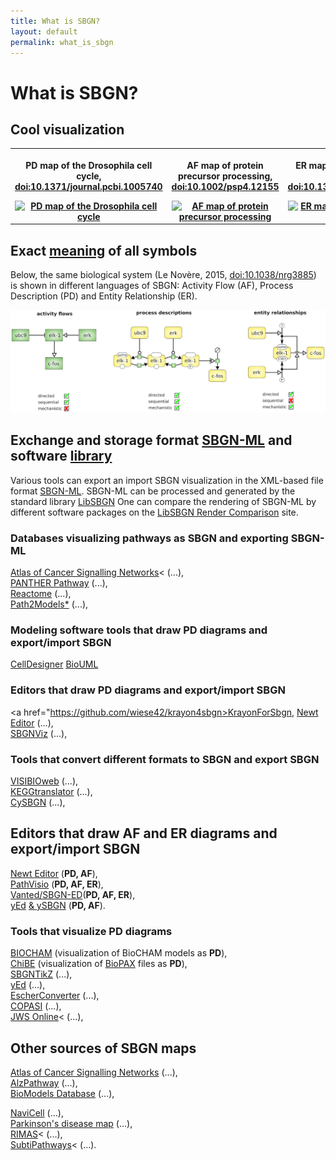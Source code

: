 ```yaml
---
title: What is SBGN?
layout: default
permalink: what_is_sbgn
---
```


# What is SBGN?

## Cool visualization  

<div id="published_maps_gallery">
  <table class="gallery_table">
    <tr>
      <th class="gallery_column">
      <p class="gallery_image_title">PD map of the Drosophila cell cycle, <a href="https://dx.doi.org/10.1371/journal.pcbi.1005740">doi:10.1371/journal.pcbi.1005740</a></p>
      <a href="/sbgn/images/published_maps/toure_drosophila.png" data-lightbox="image-gallery" data-title="Quick tips for creating effective and impactful biological pathways using the Systems Biology Graphical Notation. Touré et al., 2018, <a href='https://dx.doi.org/10.1371/journal.pcbi.1005740'>doi:10.1371/journal.pcbi.1005740</a>"><img class="gallery_thumbnail" src="/sbgn/images/published_maps/toure_drosophila-cropped.png" title="PD map of the Drosophila cell cycle"/></a>
      </th>
      <th class="gallery_column">
      <p class="gallery_image_title">AF map of protein precursor processing, <a href="https://dx.doi.org/10.1002/psp4.12155">doi:10.1002/psp4.12155</a></p>
      <a href="/sbgn/images/published_maps/lloretVillas_precursorprocessing.png" data-lightbox="image-gallery" data-title="The impact of mathematical modeling in understanding the mechanisms underlying neurodegeneration: evolving dimensions and future directions. Lloret-Villas et al., 2017, <a href='https://dx.doi.org/10.1002/psp4.12155'>doi:10.1002/psp4.12155</a>"><img class="gallery_thumbnail" src="/sbgn/images/published_maps/lloretVillas_precursorprocessing-cropped.png" title="AF map of protein precursor processing"/></a>
      </th>
      <th class="gallery_column">
      <p class="gallery_image_title">ER map of CaMKII regulation by calmodulin, <a href="https://dx.doi.org/10.1371/journal.pone.0029406">doi:10.1371/journal.pone.0029406</a></p>
      <a href="/sbgn/images/published_maps/stefan_calmodulin.png" data-lightbox="image-gallery" data-title="Structural analysis and stochastic modelling suggest a mechanism for calmodulin trapping by CaMKII. Stefan et al., 2012, <a href='https://dx.doi.org/10.1371/journal.pone.0029406'>doi:10.1371/journal.pone.0029406</a>"><img class="gallery_thumbnail" src="/sbgn/images/published_maps/stefan_calmodulin-cropped.png" title="ER map of CaMKII regulation by calmodulin"/></a>
      </th>
    </tr>
  </table>
</div>


## Exact [meaning](https://sbgn.github.io/specifications) of all symbols

<p>Below, the same biological system (Le Novère, 2015, <a href="https://dx.doi.org/10.1038/nrg3885">doi:10.1038/nrg3885</a>) 
is shown in different languages of SBGN: Activity Flow (AF), Process Description (PD) and Entity Relationship (ER).</p>

![Representations](images/learning/lenovere_representations.png)


## Exchange and storage format [SBGN-ML](http://www.sbgn.org/LibSBGN/Exchange_Format) and software [library](http://www.sbgn.org/LibSBGN)

Various tools can export an import SBGN visualization in the XML-based file format [SBGN-ML](http://www.sbgn.org/LibSBGN/Exchange_Format). 
SBGN-ML can be processed and generated by the standard library [LibSBGN](http://www.sbgn.org/LibSBGN)
One can compare the rendering of SBGN-ML by different software packages on 
the [LibSBGN Render Comparison](http://libsbgn.sourceforge.net/render_comparison/) site.

### Databases visualizing pathways as SBGN and exporting SBGN-ML
<a href="https://acsn.curie.fr/">Atlas of Cancer Signalling Networks</a>< (...), <br>
<a href="http://www.pantherdb.org/pathway/">PANTHER Pathway</a> (...), <br>
<a href="http://www.reactome.org">Reactome</a> (...), <br>
<a href="https://www.ebi.ac.uk/biomodels-main/path2models">Path2Models*</a> (...), <br>

### Modeling software tools that draw PD diagrams and export/import SBGN 
<a href="http://www.celldesigner.org/">CellDesigner</a></td> 
<a href="http://www.biouml.org/">BioUML</a>

### Editors that draw PD diagrams and export/import SBGN 
<a href="https://github.com/wiese42/krayon4sbgn>KrayonForSbgn</a>, <a href="http://newteditor.org/">Newt Editor</a> (...), <br>
<a href="http://www.cs.bilkent.edu.tr/~ivis/SBGNViz.js/">SBGNViz</a> (...), <br>
                                            
### Tools that convert different formats to SBGN and export SBGN                                              
<a href="http://bcbi.bilkent.edu.tr/pvs.html">VISIBIOweb</a> (...), <br>
<a href="http://www.cogsys.cs.uni-tuebingen.de/software/KEGGtranslator/">KEGGtranslator</a>  (...), <br>
<a href="http://www.ebi.ac.uk/saezrodriguez/cno/cysbgn/">CySBGN</a> (...), <br>

## Editors that draw AF and ER diagrams and export/import SBGN 
<a href="http://newteditor.org/">Newt Editor</a> (<b>PD, AF</b>), <br>
<a href="http://www.pathvisio.org/plugin/sbgn-plugin/">PathVisio</a> (<b>PD, AF, ER</b>), <br>
<a href="http://www.sbgn-ed.org/">Vanted/SBGN-ED</a>(<b>PD, AF, ER</b>), <br>
<a href="https://www.yworks.com/products/yed">yEd</a> <a href="https://github.com/sbgn/ySBGN/releases"> & ySBGN</a> (<b>PD, AF</b>).


### Tools that visualize PD diagrams 
<a href="http://contraintes.inria.fr/BIOCHAM/">BIOCHAM</a></td> (visualization of BioCHAM models as <b>PD</b>),  <br>
<a href="https://github.com/PathwayCommons/chibe">ChiBE</a></td> (visualization of <a href="http://biopax.org">BioPAX</a> files as <b>PD</b>),  <br>
<a href="https://github.com/Adrienrougny/sbgntikz">SBGNTikZ</a> (...), <br>
<a href="https://www.yworks.com/products/yed">yEd</a>  (...), <br>
<a href="https://escher.readthedocs.org/en/latest/escherconverter.html">EscherConverter</a> (...), <br>
<a href="http://copasi.org/">COPASI</a> (...), <br>
<a href="http://jjj.bio.vu.nl/">JWS Online</a>< (...), <br>

## Other sources of SBGN maps
<a href="https://acsn.curie.fr/">Atlas of Cancer Signalling Networks</a> (...), <br>
<a href="http://www.alzpathway.org/">AlzPathway</a> (...), <br>
<a href="http://www.ebi.ac.uk/biomodels/">BioModels Database</a> (...), <br>
<td style="text-align:left"><a href="https://navicell.curie.fr/">NaviCell</a> (...), <br>
<a href="http://pdmap.uni.lu/">Parkinson&#39;s disease map</a> (...), <br>
<a href="http://rimas.ipk-gatersleben.de">RIMAS</a>< (...), <br>
<a href="http://subtiwiki.uni-goettingen.de/">SubtiPathways</a>< (...).


